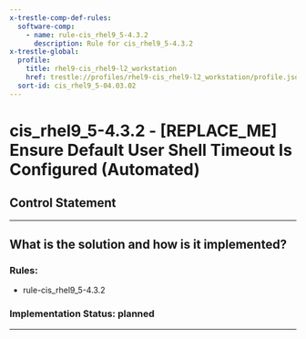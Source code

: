 ```yaml
---
x-trestle-comp-def-rules:
  software-comp:
    - name: rule-cis_rhel9_5-4.3.2
      description: Rule for cis_rhel9_5-4.3.2
x-trestle-global:
  profile:
    title: rhel9-cis_rhel9-l2_workstation
    href: trestle://profiles/rhel9-cis_rhel9-l2_workstation/profile.json
  sort-id: cis_rhel9_5-04.03.02
---
```


# cis_rhel9_5-4.3.2 - \[REPLACE_ME\] Ensure Default User Shell Timeout Is Configured (Automated)

## Control Statement

______________________________________________________________________

## What is the solution and how is it implemented?

<!-- For implementation status enter one of: implemented, partial, planned, alternative, not-applicable -->

<!-- Note that the list of rules under ### Rules: is read-only and changes will not be captured after assembly to JSON -->

<!-- Add control implementation description here for control: cis_rhel9_5-4.3.2 -->

### Rules:

  - rule-cis_rhel9_5-4.3.2

### Implementation Status: planned

______________________________________________________________________
